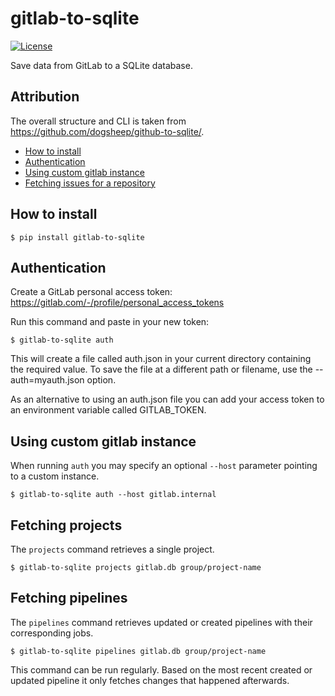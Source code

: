 # gitlab-to-sqlite

[![License](https://img.shields.io/badge/license-Apache%202.0-blue.svg)](https://github.com/squiddy/gitlab-to-sqlite/blob/main/LICENSE)

Save data from GitLab to a SQLite database.

## Attribution

The overall structure and CLI is taken from
https://github.com/dogsheep/github-to-sqlite/.

- [How to install](#how-to-install)
- [Authentication](#authentication)
- [Using custom gitlab instance](#using-custom-gitlab-instance)
- [Fetching issues for a repository](#fetching-issues-for-a-repository)

## How to install

    $ pip install gitlab-to-sqlite

## Authentication

Create a GitLab personal access token: https://gitlab.com/-/profile/personal_access_tokens

Run this command and paste in your new token:

    $ gitlab-to-sqlite auth

This will create a file called auth.json in your current directory containing
the required value. To save the file at a different path or filename, use the
--auth=myauth.json option.

As an alternative to using an auth.json file you can add your access token to an
environment variable called GITLAB_TOKEN.

## Using custom gitlab instance

When running ``auth`` you may specify an optional ``--host`` parameter pointing
to a custom instance.

    $ gitlab-to-sqlite auth --host gitlab.internal

## Fetching projects

The `projects` command retrieves a single project.

    $ gitlab-to-sqlite projects gitlab.db group/project-name

## Fetching pipelines

The `pipelines` command retrieves updated or created pipelines with their
corresponding jobs.

    $ gitlab-to-sqlite pipelines gitlab.db group/project-name

This command can be run regularly. Based on the most recent created or updated
pipeline it only fetches changes that happened afterwards.
